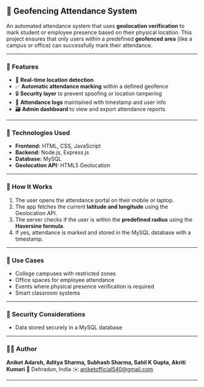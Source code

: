 ## 📍 Geofencing Attendance System

An automated attendance system that uses **geolocation verification** to mark student or employee presence based on their physical location. This project ensures that only users within a predefined **geofenced area** (like a campus or office) can successfully mark their attendance.

---

### 🚀 Features

* 📍 **Real-time location detection**
* ✅ **Automatic attendance marking** within a defined geofence
* 🔒 **Security layer** to prevent spoofing or location tampering
* 🧞 **Attendance logs** maintained with timestamp and user info
* 🗃️ **Admin dashboard** to view and export attendance reports

---

### 🧠 Technologies Used

* **Frontend:** HTML, CSS, JavaScript
* **Backend:** Node.js, Express.js
* **Database:** MySQL
* **Geolocation API:** HTML5 Geolocation

---

### 🧪 How It Works

1. The user opens the attendance portal on their mobile or laptop.
2. The app fetches the current **latitude and longitude** using the Geolocation API.
3. The server checks if the user is within the **predefined radius** using the **Haversine formula**.
4. If yes, attendance is marked and stored in the MySQL database with a timestamp.

---

### 📌 Use Cases

* College campuses with restricted zones
* Office spaces for employee attendance
* Events where physical presence verification is required
* Smart classroom systems

---

### 🔐 Security Considerations

* Data stored securely in a MySQL database

---

### 👨‍💼 Author

**Aniket Adarsh, Aditya Sharma, Subhash Sharma, Sahil K Gupta, Akriti Kumari**
📍 Dehradun, India
✉️ [aniketofficial540@gmail.com](mailto:aniketofficial540@gmail.com)

---

